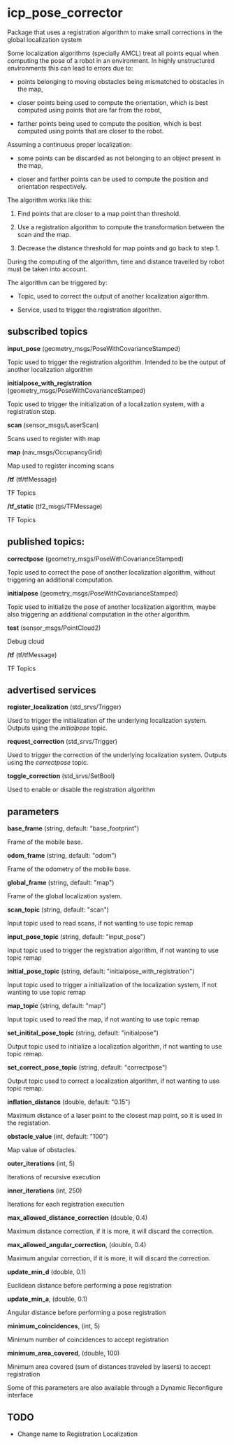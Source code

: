 # icp_pose_corrector

Package that uses a registration algorithm to make small corrections in the global localization system

Some localization algorithms (specially AMCL) treat all points equal when computing the pose of a robot in an environment. In highly unstructured environments
this can lead to errors due to:

* points belonging to moving obstacles being mismatched to obstacles in the map,

* closer points being used to compute the orientation, which is best computed using points that are far from the robot,

* farther points being used to compute the position, which is best computed using points that are closer to the robot.

Assuming a continuous proper localization:

* some points can be discarded as not belonging to an object present in the map,

* closer and farther points can be used to compute the position and orientation respectively.

The algorithm works like this:

1. Find points that are closer to a map point than threshold.

1. Use a registration algorithm to compute the transformation between the scan and the map.

1. Decrease the distance threshold for map points and go back to step 1.

During the computing of the algorithm, time and distance travelled by robot must be taken into account.

The algorithm can be triggered by:

* Topic, used to correct the output of another localization algorithm.

* Service, used to trigger the registration algorithm.

## subscribed topics

**input_pose** (geometry_msgs/PoseWithCovarianceStamped)

Topic used to trigger the registration algorithm. Intended to be the output of another localization algorithm

**initialpose_with_registration** (geometry_msgs/PoseWithCovarianceStamped)

Topic used to trigger the initialization of a localization system, with a registration step.

**scan** (sensor_msgs/LaserScan)

Scans used to register with map

**map** (nav_msgs/OccupancyGrid)

Map used to register incoming scans

**/tf** (tf/tfMessage)

TF Topics 

**/tf_static** (tf2_msgs/TFMessage)

TF Topics 

## published topics:

**correctpose** (geometry_msgs/PoseWithCovarianceStamped)

Topic used to correct the pose of another localization algorithm, without triggering an additional computation.

**initialpose** (geometry_msgs/PoseWithCovarianceStamped)

Topic used to initialize the pose of another localization algorithm, maybe also triggering an additional computation in the other algorithm.

**test** (sensor_msgs/PointCloud2)

Debug cloud

**/tf** (tf/tfMessage)

TF Topics 


## advertised services

**register_localization** (std_srvs/Trigger)

Used to trigger the initialization of the underlying localization system. Outputs using the *initialpose* topic.

**request_correction** (std_srvs/Trigger)

Used to trigger the correction of the underlying localization system. Outputs using the *correctpose* topic.

**toggle_correction** (std_srvs/SetBool)

Used to enable or disable the registration algorithm


## parameters

**base_frame** (string, default: "base_footprint")

Frame of the mobile base.

**odom_frame** (string, default: "odom")

Frame of the odometry of the mobile base.

**global_frame** (string, default: "map")

Frame of the global localization system.

**scan_topic** (string, default: "scan")

Input topic used to read scans, if not wanting to use topic remap

**input_pose_topic** (string, default: "input_pose")

Input topic used to trigger the registration algorithm, if not wanting to use topic remap

**initial_pose_topic** (string, default: "initialpose_with_registration")

Input topic used to trigger a initialization of the localization system, if not wanting to use topic remap

**map_topic** (string, default: "map")

Input topic used to read the map, if not wanting to use topic remap

**set_initital_pose_topic** (string, default: "initialpose")

Output topic used to initialize a localization algorithm, if not wanting to use topic remap.

**set_correct_pose_topic** (string, default: "correctpose")

Output topic used to correct a localization algorithm, if not wanting to use topic remap.

**inflation_distance** (double, default: "0.15")

Maximum distance of a laser point to the closest map point, so it is used in the registation.

**obstacle_value** (int, default: "100")

Map value of obstacles.

**outer_iterations** (int, 5)

Iterations of recursive execution

**inner_iterations** (int, 250)

Iterations for each registration execution

**max_allowed_distance_correction** (double, 0.4)

Maximum distance correction, if it is more, it will discard the correction.

**max_allowed_angular_correction**, (double, 0.4)

Maximum angular correction, if it is more, it will discard the correction.

**update_min_d** (double, 0.1)

Euclidean distance before performing a pose registration

**update_min_a**, (double, 0.1)

Angular distance before performing a pose registration

**minimum_coincidences**, (int, 5)

Minimum number of coincidences to accept registration

**minimum_area_covered**, (double, 100)

Minimum area covered (sum of distances traveled by lasers) to accept registration


Some of this parameters are also available through a Dynamic Reconfigure interface

## TODO

- Change name to Registration Localization 
